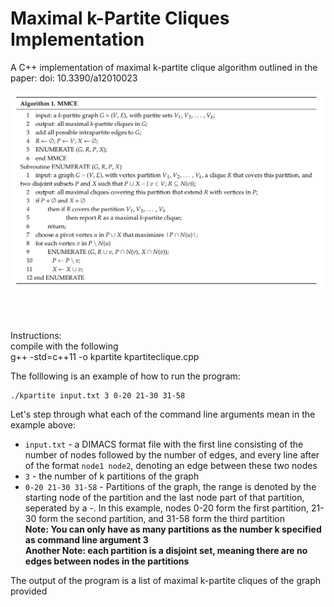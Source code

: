 # Maximal k-Partite Cliques Implementation
A C++ implementation of maximal k-partite clique algorithm outlined in the paper:  doi: 10.3390/a12010023

![image](https://github.com/indietechjuliet/maximal-k-partite-cliques/blob/main/mcme_algorithm.png)

<br /><br /><br />
Instructions: <br />
compile with the following <br />
g++ -std=c++11 -o kpartite kpartiteclique.cpp

The folllowing is an example of how to run the program:
```
./kpartite input.txt 3 0-20 21-30 31-58
```
Let's step through what each of the command line arguments mean in the example above:
* `input.txt` - a DIMACS format file with the first line consisting of the number of nodes followed by the number of edges, and every line after of the format `node1 node2`, denoting an edge between these two nodes <br />
* `3` - the number of k partitions of the graph <br />
* `0-20 21-30 31-58` - Partitions of the graph, the range is denoted by the starting node of the partition and the last node part of that partition, seperated by a -. In this example, nodes 0-20 form the first partition, 21-30 form the second partition, and 31-58 form the third partition <br />
**Note: You can only have as many partitions as the number k specified as command line argument 3** <br />
**Another Note: each partition is a disjoint set, meaning there are no edges between nodes in the partitions** <br />

The output of the program is a list of maximal k-partite cliques of the graph provided
